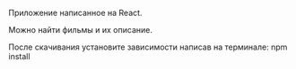 Приложение написанное на React.

Можно найти фильмы и их описание.

После скачивания установите зависимости написав на терминале: npm install
